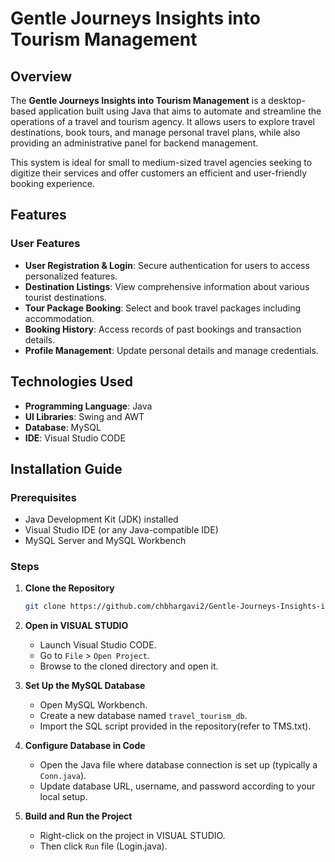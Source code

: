 
# Gentle Journeys Insights into Tourism Management
## Overview

The **Gentle Journeys Insights into Tourism Management** is a desktop-based application built using Java that aims to automate and streamline the operations of a travel and tourism agency. It allows users to explore travel destinations, book tours, and manage personal travel plans, while also providing an administrative panel for backend management.

This system is ideal for small to medium-sized travel agencies seeking to digitize their services and offer customers an efficient and user-friendly booking experience.

## Features

### User Features
- **User Registration & Login**: Secure authentication for users to access personalized features.
- **Destination Listings**: View comprehensive information about various tourist destinations.
- **Tour Package Booking**: Select and book travel packages including accommodation.
- **Booking History**: Access records of past bookings and transaction details.
- **Profile Management**: Update personal details and manage credentials.


## Technologies Used

- **Programming Language**: Java
- **UI Libraries**: Swing and AWT
- **Database**: MySQL
- **IDE**: Visual Studio CODE

## Installation Guide

### Prerequisites
- Java Development Kit (JDK) installed
- Visual Studio IDE (or any Java-compatible IDE)
- MySQL Server and MySQL Workbench

### Steps

1. **Clone the Repository**
   ```bash
   git clone https://github.com/chbhargavi2/Gentle-Journeys-Insights-into-Tourism-Management.git
   ```

2. **Open in VISUAL STUDIO**
   - Launch Visual Studio CODE.
   - Go to `File` > `Open Project`.
   - Browse to the cloned directory and open it.

3. **Set Up the MySQL Database**
   - Open MySQL Workbench.
   - Create a new database named `travel_tourism_db`.
   - Import the SQL script provided in the repository(refer to TMS.txt).

4. **Configure Database in Code**
   - Open the Java file where database connection is set up (typically a `Conn.java`).
   - Update database URL, username, and password according to your local setup.

5. **Build and Run the Project**
   - Right-click on the project in VISUAL STUDIO.
   - Then click `Run` file (Login.java).



